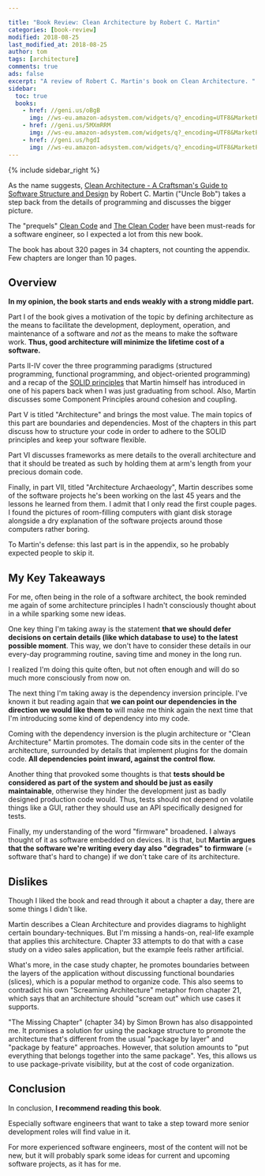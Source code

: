 ```yaml
---

title: "Book Review: Clean Architecture by Robert C. Martin"
categories: [book-review]
modified: 2018-08-25
last_modified_at: 2018-08-25
author: tom
tags: [architecture]
comments: true
ads: false
excerpt: "A review of Robert C. Martin's book on Clean Architecture. "
sidebar:
  toc: true
  books:
    - href: //geni.us/oBgB
      img: //ws-eu.amazon-adsystem.com/widgets/q?_encoding=UTF8&MarketPlace=DE&ASIN=0134494164&ServiceVersion=20070822&ID=AsinImage&WS=1&Format=_SL160_&tag=reflectoring-21
    - href: //geni.us/5MXmRRM
      img: //ws-eu.amazon-adsystem.com/widgets/q?_encoding=UTF8&MarketPlace=DE&ASIN=0132350882&ServiceVersion=20070822&ID=AsinImage&WS=1&Format=_SL160_&tag=reflectoring-21
    - href: //geni.us/hgdI
      img: //ws-eu.amazon-adsystem.com/widgets/q?_encoding=UTF8&MarketPlace=DE&ASIN=0137081073&ServiceVersion=20070822&ID=AsinImage&WS=1&Format=_SL160_&tag=reflectoring-21
---
```


{% include sidebar_right %}

As the name suggests, <a href="//geni.us/oBgB" rel="nofollow">Clean Architecture - A Craftsman's Guide to Software Structure and Design</a> 
by Robert C. Martin ("Uncle Bob") takes a step back from the details of programming and discusses the bigger picture.

The "prequels" <a href="//geni.us/5MXmRRM" rel="nofollow">Clean Code</a> and <a href="//geni.us/hgdI" rel="nofollow">The Clean Coder</a> have been must-reads for a
software engineer, so I expected a lot from this new book. 

The book has about 320 pages in 34 chapters, not counting the appendix. Few chapters are longer than 10 pages.

## Overview

**In my opinion, the book starts and ends weakly with a strong middle part.**

Part I of the book gives a motivation of the topic by defining architecture as the means to facilitate the 
development, deployment, operation, and maintenance of a software and *not* as the means to make the software work.
**Thus, good architecture will minimize the lifetime cost of a software.**    

Parts II-IV cover the three programming paradigms (structured programming, functional programming,
and object-oriented programming) and a recap of the [SOLID principles](https://en.wikipedia.org/wiki/SOLID)
that Martin himself has introduced in one of his papers back when I was just graduating from school. Also, Martin discusses
some Component Principles around cohesion and coupling.

Part V is titled "Architecture" and brings the most value. 
The main topics of this part are boundaries and dependencies. 
Most of the chapters in this part discuss how to structure
your code in order to adhere to the SOLID principles and keep your software flexible.

Part VI discusses frameworks as mere details to the overall architecture and that it should be treated
as such by holding them at arm's length from your precious domain code.

Finally, in part VII, titled "Architecture Archaeology", Martin describes some of the software projects
he's been working on the last 45 years and the lessons he learned from them. I admit that I only read the
first couple pages. I found the pictures of room-filling computers with giant disk storage alongside a 
dry explanation of the software projects around those computers rather boring. 

To Martin's defense: this last part is in the appendix, so he probably expected people to skip it.
 
## My Key Takeaways

For me, often being in the role of a software architect, the book reminded me again of some architecture principles 
I hadn't consciously thought about in a while sparking some new ideas.
 
One key thing I'm taking away is the statement **that we should defer decisions on certain details
(like which database to use) to the latest possible moment**. 
This way, we don't have to consider these details in our every-day programming routine, saving time and money
in the long run.

I realized I'm doing this quite often, but not often enough and will do so much more consciously from now on.

The next thing I'm taking away is the dependency inversion principle. I've known it but reading again that
**we can point our dependencies in the direction we would like them to** will make me think again the next
time that I'm introducing some kind of dependency into my code. 

Coming with the dependency inversion is the plugin architecture or "Clean Architecture" Martin promotes. The domain code sits in
the center of the architecture, surrounded by details that implement plugins for the domain code. **All
dependencies point inward, against the control flow.** 

Another thing that provoked some thoughts is that **tests should be considered as part of
the system and should be just as easily maintainable**, otherwise they hinder the development just as
badly designed production code would. Thus, tests should not depend on volatile things like a GUI,
rather they should use an API specifically designed for tests.

Finally, my understanding of the word "firmware" broadened. I always thought of it as software embedded
on devices. It is that, but **Martin argues that the software we're writing every day also "degrades"
to firmware** (= software that's hard to change) if we don't take care of its architecture. 

## Dislikes

Though I liked the book and read through it about a chapter a day, there are some things I didn't like.

Martin describes a Clean Architecture and provides diagrams to highlight certain boundary-techniques. 
But I'm missing a hands-on, real-life example that applies this architecture. Chapter 33 attempts
to do that with a case study on a video sales application, but the example feels rather
artificial. 

What's more, in the case study chapter, he promotes boundaries between the layers of the application
without discussing functional boundaries (slices), which is a popular method to organize code. This also seems
to contradict his own "Screaming Architecture" metaphor from chapter 21, which says that an architecture
should "scream out" which use cases it supports.

"The Missing Chapter" (chapter 34) by Simon Brown has also disappointed me. It promises a solution
for using the package structure to promote the architecture that's different from the usual "package by layer"
and "package by feature" approaches. However, that solution amounts to "put everything that belongs together
into the same package". Yes, this allows us to use package-private visibility, but at the cost of 
code organization.

## Conclusion

In conclusion, **I recommend reading this book**. 

Especially software engineers that want to take a step
toward more senior development roles will find value in it. 

For more experienced software engineers, most of the content will not be new, but it will probably spark
some ideas for current and upcoming software projects, as it has for me. 
